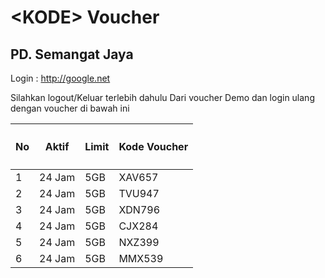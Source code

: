 <h1><span class="blue">&lt;</span>KODE<span class="blue">&gt;</span> <span class="yellow">Voucher</pan></h1>
<h2>PD. Semangat Jaya</a></h2>

Login : http://google.net

Silahkan logout/Keluar terlebih dahulu Dari voucher Demo dan login ulang dengan voucher di bawah ini

<table class="container">
	<thead>
		<tr>
			<th><h4>No</h4></th>
			<th><h4>Aktif</h4></th>
			<th><h4>Limit</h4></th>
			<th><h4>Kode Voucher</h4></th>
		</tr>
	</thead>
	<tbody>
		<tr>
			<td>1</td>
			<td>24 Jam</td>
			<td>5GB</td>
			<td>XAV657</td>
		</tr>
		<tr>
			<td>2</td>
			<td>24 Jam</td>
			<td>5GB</td>
			<td>TVU947</td>
		</tr>
		<tr>
			<td>3</td>
			<td>24 Jam</td>
			<td>5GB</td>
			<td>XDN796</td>
		</tr>
    <tr>
			<td>4</td>
			<td>24 Jam</td>
			<td>5GB</td>
			<td>CJX284</td>
		</tr>
    <tr>
			<td>5</td>
			<td>24 Jam</td>
			<td>5GB</td>
			<td>NXZ399</td>
		</tr>
    <tr>
			<td>6</td>
			<td>24 Jam</td>
			<td>5GB</td>
			<td>MMX539</td>
		</tr>
	</tbody>
</table>
